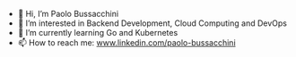 - 👋 Hi, I’m Paolo Bussacchini  
- 👀 I’m interested in Backend Development, Cloud Computing and DevOps
- 🌱 I’m currently learning Go and Kubernetes
- 📫 How to reach me: www.linkedin.com/paolo-bussacchini


<!---
paolobussacchini-smeup/paolobussacchini-smeup is a ✨ special ✨ repository because its `README.md` (this file) appears on your GitHub profile.
You can click the Preview link to take a look at your changes.
--->
